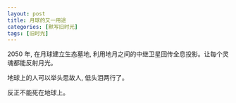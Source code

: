 ```yaml
---
layout: post
title: 月球的又一用途
categories: [默写旧时光]
tags: [旧时光]
---
```


2050 年, 在月球建立生态墓地, 利用地月之间的中继卫星回传全息投影。让每个灵魂都能反射月光。  

地球上的人可以举头思故人, 低头泪两行了。  

反正不能死在地球上。  
